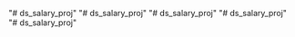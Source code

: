 "# ds_salary_proj" 
"# ds_salary_proj" 
"# ds_salary_proj" 
"# ds_salary_proj" 
"# ds_salary_proj" 
